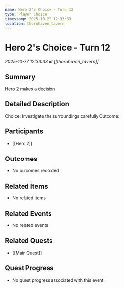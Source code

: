 ```yaml
---
name: Hero 2's Choice - Turn 12
type: Player Choice
timestamp: 2025-10-27 12:33:33
location: thornhaven_tavern
---
```


# Hero 2's Choice - Turn 12

*2025-10-27 12:33:33 at [[thornhaven_tavern]]*

## Summary
Hero 2 makes a decision

## Detailed Description
Choice: Investigate the surroundings carefully
Outcome: 

## Participants
- [[Hero 2]]

## Outcomes
- No outcomes recorded

## Related Items
- No related items

## Related Events
- No related events

## Related Quests
- [[Main Quest]]

## Quest Progress
- No quest progress associated with this event
